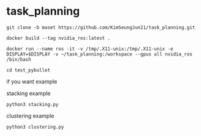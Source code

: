 # task_planning
```git clone -b maset https://github.com/KimSeungJun21/task_planning.git``` 


```docker build --tag nvidia_ros:latest .```

```docker run --name ros -it -v /tmp/.X11-unix:/tmp/.X11-unix -e DISPLAY=$DISPLAY -v ~/task_planning:/workspace --gpus all nvidia_ros /bin/bash```

```cd test_pybullet```

if you want example

stacking example
  
```python3 stacking.py```

clustering example

```python3 clustering.py```
